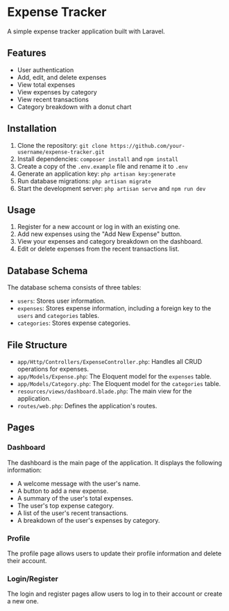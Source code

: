 # Expense Tracker

A simple expense tracker application built with Laravel.

## Features

- User authentication
- Add, edit, and delete expenses
- View total expenses
- View expenses by category
- View recent transactions
- Category breakdown with a donut chart

## Installation

1. Clone the repository: `git clone https://github.com/your-username/expense-tracker.git`
2. Install dependencies: `composer install` and `npm install`
3. Create a copy of the `.env.example` file and rename it to `.env`
4. Generate an application key: `php artisan key:generate`
5. Run database migrations: `php artisan migrate`
6. Start the development server: `php artisan serve` and `npm run dev`

## Usage

1. Register for a new account or log in with an existing one.
2. Add new expenses using the "Add New Expense" button.
3. View your expenses and category breakdown on the dashboard.
4. Edit or delete expenses from the recent transactions list.

## Database Schema

The database schema consists of three tables:

- `users`: Stores user information.
- `expenses`: Stores expense information, including a foreign key to the `users` and `categories` tables.
- `categories`: Stores expense categories.

## File Structure

- `app/Http/Controllers/ExpenseController.php`: Handles all CRUD operations for expenses.
- `app/Models/Expense.php`: The Eloquent model for the `expenses` table.
- `app/Models/Category.php`: The Eloquent model for the `categories` table.
- `resources/views/dashboard.blade.php`: The main view for the application.
- `routes/web.php`: Defines the application's routes.

## Pages

### Dashboard

The dashboard is the main page of the application. It displays the following information:

- A welcome message with the user's name.
- A button to add a new expense.
- A summary of the user's total expenses.
- The user's top expense category.
- A list of the user's recent transactions.
- A breakdown of the user's expenses by category.

### Profile

The profile page allows users to update their profile information and delete their account.

### Login/Register

The login and register pages allow users to log in to their account or create a new one.
